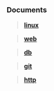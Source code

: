 ###  <i class="icon-file"></i> Documents



> [**linux**](https://github.com/hwshang/doc.s/linux)


> [**web**](https://github.com/hwshang/doc.s/web)


> [**db**](https://github.com/hwshang/doc.s/db)


> [**git**](https://github.com/hwshang/doc.s/blob/master/git/readme.md)


> [**http**](https://github.com/hwshang/doc.s/blob/master/http/readme.md)
